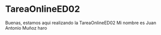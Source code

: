 # TareaOnlineED02
Buenas, estamos aqui realizando la TareaOnlineED02 
Mi nombre es Juan Antonio Muñoz haro 
